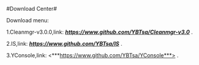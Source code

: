 #Download Center#

Download menu:

1.Cleanmgr-v3.0.0,link:
***https://www.github.com/YBTsa/Cleanmgr-v3.0***
.

2.IS,link:
***<https://www.github.com/YBTsa/IS>***
.

3.YConsole,link:
<***https://www.github.com/YBTsa/YConsole***>
.
